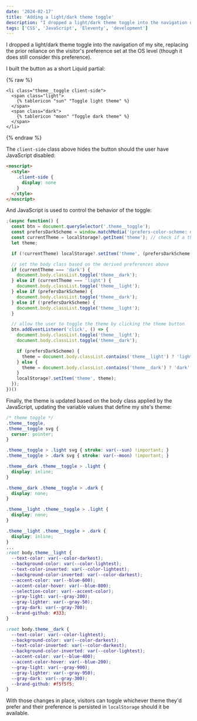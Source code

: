 ```yaml
---
date: '2024-02-17'
title: 'Adding a light/dark theme toggle'
description: "I dropped a light/dark theme toggle into the navigation of my site, replacing the prior reliance on the visitor's preference set at the OS level (though it does still consider this preference)."
tags: ['CSS', 'JavaScript', 'Eleventy', 'development']
---
```

I dropped a light/dark theme toggle into the navigation of my site, replacing the prior reliance on the visitor's preference set at the OS level (though it does still consider this preference).<!-- excerpt -->

I built the button as a short Liquid partial:

{% raw %}
```liquid
<li class="theme__toggle client-side">
  <span class="light">
    {% tablericon "sun" "Toggle light theme" %}
  </span>
  <span class="dark">
    {% tablericon "moon" "Toggle dark theme" %}
  </span>
</li>
```
{% endraw %}

The `client-side` class above hides the button should the user have JavaScript disabled:

```html
<noscript>
  <style>
    .client-side {
      display: none
    }
  </style>
</noscript>
```

And JavaScript is used to control the behavior of the toggle:

```javascript
;(async function() {
  const btn = document.querySelector('.theme__toggle');
  const prefersDarkScheme = window.matchMedia('(prefers-color-scheme: dark)').matches; // check the user's OS appearance preference
  const currentTheme = localStorage?.getItem('theme'); // check if a theme has been set
  let theme;

  if (!currentTheme) localStorage?.setItem('theme', (prefersDarkScheme ? 'dark' : 'light')) // if a theme hasn't been set, set one based on their OS preference

  // set the body class based on the derived preferences above
  if (currentTheme === 'dark') {
    document.body.classList.toggle('theme__dark');
  } else if (currentTheme === 'light') {
    document.body.classList.toggle('theme__light');
  } else if (prefersDarkScheme) {
    document.body.classList.toggle('theme__dark');
  } else if (!prefersDarkScheme) {
    document.body.classList.toggle('theme__light');
  }

  // allow the user to toggle the theme by clicking the theme button
  btn.addEventListener('click', () => {
    document.body.classList.toggle('theme__light');
    document.body.classList.toggle('theme__dark');

    if (prefersDarkScheme) {
      theme = document.body.classList.contains('theme__light') ? 'light' : 'dark';
    } else {
      theme = document.body.classList.contains('theme__dark') ? 'dark' : 'light';
    }
    localStorage?.setItem('theme', theme);
  });
})()
```

Finally, the theme is updated based on the body class applied by the JavaScript, updating the variable values that define my site's theme:

```css
/* theme toggle */
.theme__toggle,
.theme__toggle svg {
  cursor: pointer;
}

.theme__toggle > .light svg { stroke: var(--sun) !important; }
.theme__toggle > .dark svg { stroke: var(--moon) !important; }

.theme__dark .theme__toggle > .light {
  display: inline;
}

.theme__dark .theme__toggle > .dark {
  display: none;
}

.theme__light .theme__toggle > .light {
  display: none;
}

.theme__light .theme__toggle > .dark {
  display: inline;
}
...
:root body.theme__light {
  --text-color: var(--color-darkest);
  --background-color: var(--color-lightest);
  --text-color-inverted: var(--color-lightest);
  --background-color-inverted: var(--color-darkest);
  --accent-color: var(--blue-600);
  --accent-color-hover: var(--blue-800);
  --selection-color: var(--accent-color);
  --gray-light: var(--gray-200);
  --gray-lighter: var(--gray-50);
  --gray-dark: var(--gray-700);
  --brand-github: #333;
}

:root body.theme__dark {
  --text-color: var(--color-lightest);
  --background-color: var(--color-darkest);
  --text-color-inverted: var(--color-darkest);
  --background-color-inverted: var(--color-lightest);
  --accent-color: var(--blue-400);
  --accent-color-hover: var(--blue-200);
  --gray-light: var(--gray-900);
  --gray-lighter: var(--gray-950);
  --gray-dark: var(--gray-300);
  --brand-github: #f5f5f5;
}
```

With those changes in place, visitors can toggle whichever theme they'd prefer and their preference is persisted in `localStorage` should it be available.